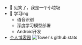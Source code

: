 - 👋 见笑了，我是一个小垃圾
- 👀 学习ing
  - 语音识别
  - 深度学习模型部署
  - Android开发
- [个人博客园](https://www.cnblogs.com/Towerb)
![Tower's github stats](https://github-readme-stats.vercel.app/api?username=TowerYsable)
<!---
TowerYsable/TowerYsable is a ✨ special ✨ repository because its `README.md` (this file) appears on your GitHub profile.
You can click the Preview link to take a look at your changes.
--->
